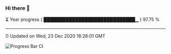 ### Hi there 👋

⏳ Year progress { █████████████████████████████▁ } 97.75 %

---

⏰ Updated on Wed, 23 Dec 2020 18:28:01 GMT

![Progress Bar CI](https://github.com/liununu/liununu/workflows/Progress%20Bar%20CI/badge.svg)
